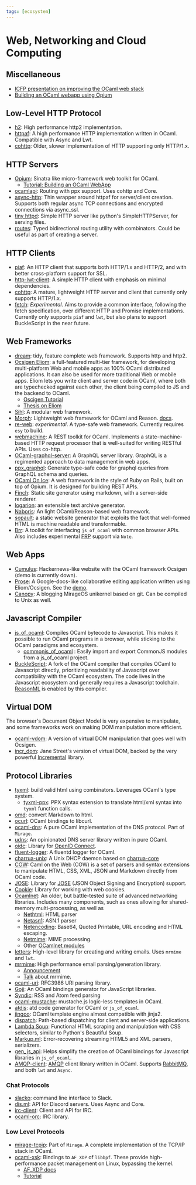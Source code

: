 ```yaml
---
tags: [ecosystem]
---
```


# Web, Networking and Cloud Computing

## Miscellaneous

* [ICFP presentation on improving the OCaml web stack](https://www.youtube.com/watch?v=tTqqu4xh4UY&t=1156s)
* [Building an OCaml webapp using Opium](https://shonfeder.gitlab.io/ocaml_webapp/)

## Low-Level HTTP Protocol

* [h2](https://github.com/anmonteiro/ocaml-h2):
High performance http2 implementation.
* [httpaf](https://github.com/inhabitedtype/httpaf):
A high performance HTTP implementation written in OCaml. Compatible with Async and Lwt.
* [cohttp](https://github.com/mirage/ocaml-cohttp):
Older, slower implementation of HTTP supporting only HTTP/1.x.

## HTTP Servers

* [Opium](https://github.com/rgrinberg/opium):
Sinatra like micro-framework web toolkit for OCaml.
    * [Tutorial: Building an OCaml WebApp](https://shonfeder.gitlab.io/ocaml_webapp/)
* [ocamlapi](https://github.com/nosman/Ocamlapi):
Routing with ppx support. Uses cohttp and Core.
* [async-http](https://gitlab.com/anuragsoni/async-http):
Thin wrapper around httpaf for server/client creation.
Supports both regular async TCP connections and encrypted connections via async_ssl.
* [tiny httpd](https://github.com/c-cube/tiny_httpd):
Simple HTTP server like python's SimpleHTTPServer, for serving files.
* [routes](https://github.com/anuragsoni/routes):
Typed bidirectional routing utility with combinators.
Could be useful as part of creating a server.

## HTTP Clients

* [piaf](https://github.com/anmonteiro/piaf):
An HTTP client that supports both HTTP/1.x and HTTP/2, and with better cross-platform support for SSL.
* [http-lwt-client](https://github.com/roburio/http-lwt-client):
A simple HTTP client with emphasis on minimal dependencies.
* [cohttp](https://github.com/mirage/ocaml-cohttp):
A mature, lightweight HTTP server and client that currently only supports HTTP/1.x.
* [fetch](https://github.com/lessp/fetch):
*Experimental*.
Aims to provide a common interface, following the fetch specification,
over different HTTP and Promise implementations. Currently only supports `piaf` and `lwt`,
but also plans to support BuckleScript in the near future.

## Web Frameworks

* [dream](https://github.com/aantron/dream): tidy, feature complete web framework. Supports http and http2. 
* [Ocsigen Eliom](http://ocsigen.org/eliom/): a full-featured multi-tier framework,
for developing multi-platform Web and mobile apps as 100% OCaml distributed applications.
It can also be used for more traditional Web or mobile apps.
Eliom lets you write client and server code in OCaml, where both are typechecked against
each other, the client being compiled to JS and the backend to OCaml.
  * [Oscigen Tutorial](http://ocsigen.org/tuto/6.4/manual/application.html)
  * [Thesis on Eliom](https://www.irif.fr/~gradanne/papers/phdthesis.pdf)
* [Sihl](https://github.com/oxidizing/sihl):
A modular web framework.
* [Morph](https://github.com/reason-native-web/morph):
Lightweight web framework for OCaml and Reason. [docs](https://reason-native-web.github.io/morph/).
* [re-web](https://github.com/yawaramin/re-web):
*experimental*.
A type-safe web framework.
Currently requires `esy` to build.
* [webmachine](https://github.com/inhabitedtype/ocaml-webmachine):
A REST toolkit for OCaml.
Implements a state-machine-based HTTP request processor that is well-suited for writing RESTful APIs.
Uses co-http.
* [OCaml-graphql-server](https://github.com/andreas/ocaml-graphql-server):
A GraphQL server library. GraphQL is a regimented approach to data management in web apps.
* [ppx_graphql](https://github.com/andreas/ppx_graphql):
Generate type-safe code for graphql queries from GraphQL schema and queries.
* [OCaml On Ice](https://github.com/roddyyaga/ocoi):
A web framework in the style of Ruby on Rails, built on top of Opium. It is designed for building REST APIs.
* [Finch](https://github.com/roddyyaga/finch):
Static site generator using markdown, with a server-side renderer.
* [logarion](https://logarion.orbitalfox.eu/start-your-own-logarion-archive.html): an extensible text archive generator.
* [Naboris](https://github.com/shawn-mcginty/naboris):
An light OCaml/Reason-based web framework.
* [sopault](https://soupault.app/): a static website generator that exploits the fact that well-formed HTML is machine readable and transformable.
* [Brr](https://github.com/dbuenzli/brr):
A toolkit for interfacing `js_of_ocaml` with common browser APIs.
Also includes experimental [FRP](frp.md) support via `Note`.

## Web Apps

* [Cumulus](https://github.com/Cumulus/Cumulus):
Hackernews-like website with the OCaml framework Ocsigen (demo is currently down).
* [Prose](https://gitlab.com/adrien-n/prose/):
A Google-docs-like collaborative editing application written using Eliom/Ocsigen.
See the [demo](https://prose.yaxm.org/pads/foo-ocaml).
* [Canopy](https://github.com/Engil/Canopy):
A blogging MirageOS unikernel based on git.
Can be compiled to Unix as well.

## Javascript Compiler

* [js_of_ocaml](http://ocsigen.org/js_of_ocaml):
Compiles OCaml bytecode to Javascript.
This makes it possible to run OCaml programs in a browser, while sticking to the OCaml paradigms and ecosystem.
  * [commonjs_of_ocaml](https://github.com/AngryLawyer/commonjs_of_ocaml) : Easily import and export CommonJS modules from a js_of_ocaml project.
* [BuckleScript](https://github.com/bloomberg/bucklescript):
A fork of the OCaml compiler that compiles OCaml to Javascript directly,
prioritizing readability of Javascript over compatibility with the OCaml ecosystem.
The code lives in the Javascript ecosystem and generally requires a Javascript toolchain.
[ReasonML](https://reasonml.github.io/) is enabled by this compiler.

## Virtual DOM

The browser's Document Object Model is very expensive to manipulate,
and some frameworks work on making DOM manipulation more efficient.

* [ocaml-vdom](https://github.com/LexiFi/ocaml-vdom):
A version of virtual DOM manipulation that goes well with Ocsigen.
* [incr_dom](https://github.com/janestreet/incr_dom):
Jane Street's version of virtual DOM,
backed by the very powerful [Incremental](https://github.com/janestreet/incremental) library.

## Protocol Libraries

* [tyxml](http://ocsigen.org/tyxml):
build valid html using combinators.
Leverages OCaml's type system.
  * [tyxml-ppx](https://ocsigen.org/tyxml/4.3.0/manual/ppx):
  PPX syntax extension to translate html/xml syntax into `tyxml` function calls.
* [omd](https://github.com/ocaml/omd):
convert Markdown to html.
* [ocurl](https://github.com/ygrek/ocurl):
OCaml bindings to libcurl.
* [ocaml-dns](https://github.com/mirage/ocaml-dns):
A pure OCaml implementation of the DNS protocol. Part of `Mirage`.
* [udns](https://github.com/roburio/udns):
An opinionated DNS server library written in pure OCaml.
* [oidc](https://github.com/ulrikstrid/ocaml-oidc):
Library for [OpenID Connect](https://openid.net/connect/faq/).
* [fluent-logger](https://github.com/fluent/fluent-logger-ocaml):
A fluentd logger for OCaml.
* [charrua-unix](https://github.com/haesbaert/charrua-unix):
A Unix DHCP daemon based on [charrua-core](https://github.com/haesbaert/charrua-core)
* [COW](https://github.com/mirage/ocaml-cow):
Caml on the Web (COW) is a set of parsers and syntax extensions to manipulate
HTML, CSS, XML, JSON and Markdown directly from OCaml code.
* [JOSE](https://github.com/ulrikstrid/reason-jose):
Library for [JOSE](https://jose.readthedocs.io/en/latest/) (JSON Object Signing and Encryption) support.
* [Cookie](https://github.com/ulrikstrid/ocaml-cookie):
Library for working with web cookies.
* [Ocamlnet](http://projects.camlcity.org/projects/ocamlnet.html):
An older, but battle-tested suite of advanced networking libraries.
Includes many components, such as ones allowing for shared-memory multi-processing,
as well as
  * [Nethtml](http://projects.camlcity.org/projects/dl/ocamlnet-4.0.4/doc/html-main/Nethtml.html):
  HTML parser
  * [Netasn1](http://projects.camlcity.org/projects/dl/ocamlnet-4.0.4/doc/html-main/Netasn1.html):
  ASN.1 parser
  * [Netencoding](http://projects.camlcity.org/projects/dl/ocamlnet-4.0.4/doc/html-main/Netencoding.html):
  Base64, Quoted Printable, URL encoding and HTML escaping.
  * [Netmime](http://projects.camlcity.org/projects/dl/ocamlnet-4.0.4/doc/html-main/Netmime.html):
  MIME processing.
  * Other [OCamlnet modules](http://projects.camlcity.org/projects/dl/ocamlnet-4.0.4/doc/html-main/index.html)
* [letters](https://github.com/oxidizing/letters):
High-level library for creating and writing emails. Uses `mrmime` and `lwt`.
* [mrmime](https://github.com/mirage/mrmime):
  High performance email parsing/generation library.
  * [Announcement](https://discuss.ocaml.org/t/ann-first-release-of-mrmime-parser-and-generator-of-emails/4436)
  * [Talk](https://www.youtube.com/watch?v=kQkRsNEo25k) about mrmime.
* [ocaml-uri](https://github.com/mirage/ocaml-uri):
RFC3986 URI parsing library.
* [Goji](https://github.com/klakplok/goji):
An OCaml bindings generator for JavaScript libraries.
* [Syndic](https://github.com/Cumulus/Syndic):
RSS and Atom feed parsing
* [ocaml-mustache](https://github.com/rgrinberg/ocaml-mustache):
mustache.js logic-less templates in OCaml.
* [atdjs](https://github.com/barko/atdjs):
atd code generator for OCaml or `js_of_ocaml`.
* [jingoo](https://github.com/tategakibunko/jingoo):
OCaml template engine almost compatible with jinja2.
* [dispatch](https://github.com/inhabitedtype/ocaml-dispatch):
Path-based dispatching for client and server-side applications.
* [Lambda Soup](https://github.com/aantron/lambda-soup):
Functional HTML scraping and manipulation with CSS selectors, similar to Python's Beautiful Soup.
* [Markup.ml](https://github.com/aantron/markup.ml):
Error-recovering streaming HTML5 and XML parsers, serializers.
* [gen_js_api](https://github.com/LexiFi/gen_js_api):
Helps simplify the creation of OCaml bindings for Javascript libraries in `js_of_ocaml`.
* [AMQP-client](https://github.com/andersfugmann/amqp-client):
[AMQP](https://en.wikipedia.org/wiki/Advanced_Message_Queuing_Protocol) client library written in OCaml.
Supports [RabbitMQ](https://www.rabbitmq.com/),
and both `lwt` and `Async`.

### Chat Protocols

* [slacko](https://github.com/Leonidas-from-XIV/slacko):
command line interface to Slack.
* [dis.ml](https://gitlab.com/Mishio595/disml):
API for Discord servers. Uses Async and Core.
* [irc-client](https://github.com/johnelse/ocaml-irc-client):
Client and API for IRC.
* [ocaml-orc](https://github.com/pymander/ocaml-irc):
IRC library.

### Low Level Protocols

* [mirage-tcpip](https://github.com/mirage/mirage-tcpip):
Part of `Mirage`.
A complete implementation of the TCP/IP stack in OCaml.
* [ocaml-xsk](https://github.com/suttonshire/ocaml-xsk):
Bindings to `AF_XDP` of `libbpf`.
These provide high-performance packet management on Linux, bypassing the kernel.
    * [AF_XDP docs](https://github.com/torvalds/linux/blob/master/Documentation/networking/af_xdp.rst)
    * [Tutorial](https://github.com/xdp-project/xdp-tutorial/tree/master/advanced03-AF_XDP)
